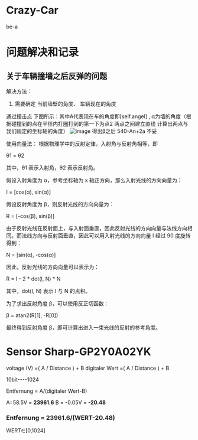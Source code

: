 # Crazy-Car
be-a


# 问题解决和记录

## 关于车辆撞墙之后反弹的问题
解决方法：
1. 需要确定 当前墙壁的角度、 车辆现在的角度

通过撞击点
下图所示：其中A代表现在车的角度即[self.angel]  , α为墙的角度（根据碰撞到的点在半径内打圈打到的第一下为点2 两点之间建立直线 计算出两点与我们规定的坐标轴的角度）
![image](https://user-images.githubusercontent.com/100457168/234399216-32330c51-a700-4e62-85a0-286b31257741.png)
得出β之后
540-An+2a     不妥

使用向量法：
根据物理学中的反射定律，入射角与反射角相等，即

θ1 = θ2

其中，θ1 表示入射角，θ2 表示反射角。

假设入射角度为 α，参考坐标轴为 x 轴正方向，那么入射光线的方向向量为：

I = [cos(α), sin(α)]

假设反射角度为 β，则反射光线的方向向量为：

R = [-cos(β), sin(β)]

由于反射光线在反射面上，与入射面垂直，因此反射光线的方向向量与法线方向相同。而法线方向与反射面垂直，因此可以用入射光线的方向向量 I 经过 90 度旋转得到：

N = [sin(α), -cos(α)]

因此，反射光线的方向向量可以表示为：

R = I - 2 * dot(I, N) * N

其中，dot(I, N) 表示 I 与 N 的点积。

为了求出反射角度 β，可以使用反正切函数：

β = atan2(R[1], -R[0])

最终得到反射角度 β，即可计算出进入一束光线的反射的参考角度。


# Sensor Sharp-GP2Y0A02YK


voltage (V) =( A / Distance ) + B
digitaler Wert =( A / Distance ) + B

10bit----1024

Entfernung = A/(digitaler Wert-B)

A=58.5V = **23961.6**  B = -0.05V = **-20.48**

### Entfernung = 23961.6/(WERT-20.48)
WERT∈[0,1024]

